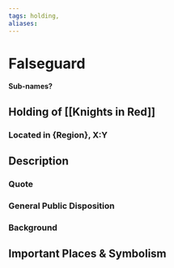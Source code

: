 ```yaml
---
tags: holding,
aliases:
---
```

# Falseguard
#### Sub-names?
## Holding of [[Knights in Red]]
### Located in {Region}, X:Y
## Description
### Quote

### General Public Disposition

### Background
## Important Places & Symbolism


